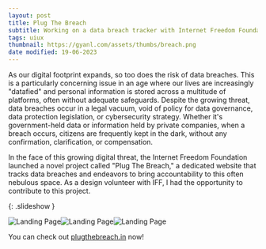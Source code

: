 ```yaml
---
layout: post
title: Plug The Breach
subtitle: Working on a data breach tracker with Internet Freedom Foundation
tags: uiux
thumbnail: https://gyanl.com/assets/thumbs/breach.png
date modified: 19-06-2023
---
```


As our digital footprint expands, so too does the risk of data breaches. This is a particularly concerning issue in an age where our lives are increasingly "datafied" and personal information is stored across a multitude of platforms, often without adequate safeguards. Despite the growing threat, data breaches occur in a legal vacuum, void of policy for data governance, data protection legislation, or cybersecurity strategy. Whether it's government-held data or information held by private companies, when a breach occurs, citizens are frequently kept in the dark, without any confirmation, clarification, or compensation.

In the face of this growing digital threat, the Internet Freedom Foundation launched a novel project called "Plug The Breach," a dedicated website that tracks data breaches and endeavors to bring accountability to this often nebulous space. As a design volunteer with IFF, I had the opportunity to contribute to this project.

{: .slideshow }

![Landing Page](https://gyanl.com/assets/plugthebreach-0.png)![Landing Page](https://gyanl.com/assets/plugthebreach-1.png)![Landing Page](https://gyanl.com/assets/plugthebreach-2.png)

You can check out [plugthebreach.in](https://plugthebreach.in) now!
